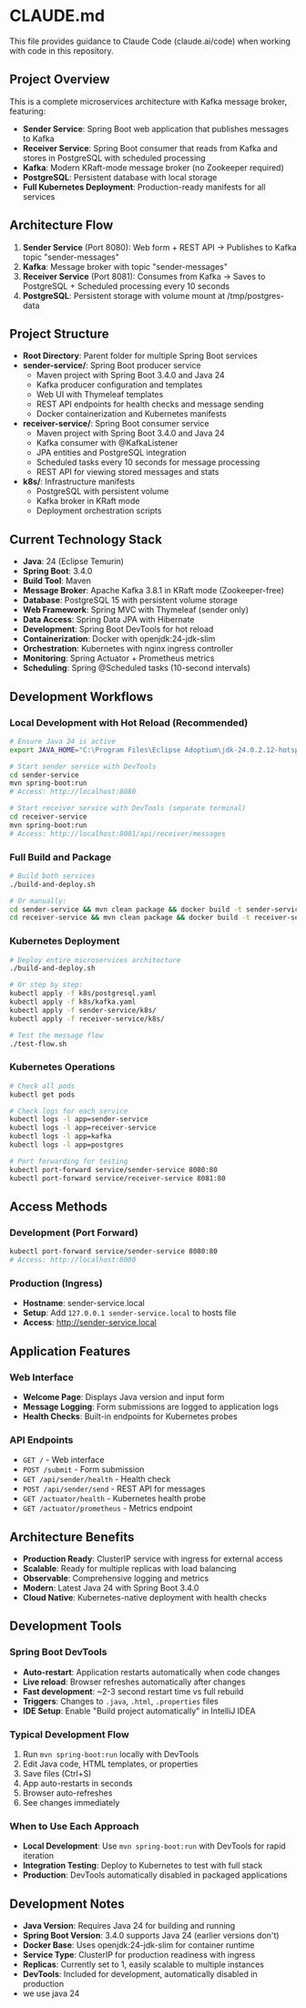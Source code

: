 # CLAUDE.md

This file provides guidance to Claude Code (claude.ai/code) when working with code in this repository.

## Project Overview

This is a complete microservices architecture with Kafka message broker, featuring:
- **Sender Service**: Spring Boot web application that publishes messages to Kafka
- **Receiver Service**: Spring Boot consumer that reads from Kafka and stores in PostgreSQL with scheduled processing
- **Kafka**: Modern KRaft-mode message broker (no Zookeeper required)
- **PostgreSQL**: Persistent database with local storage
- **Full Kubernetes Deployment**: Production-ready manifests for all services

## Architecture Flow

1. **Sender Service** (Port 8080): Web form + REST API → Publishes to Kafka topic "sender-messages"
2. **Kafka**: Message broker with topic "sender-messages" 
3. **Receiver Service** (Port 8081): Consumes from Kafka → Saves to PostgreSQL + Scheduled processing every 10 seconds
4. **PostgreSQL**: Persistent storage with volume mount at /tmp/postgres-data

## Project Structure

- **Root Directory**: Parent folder for multiple Spring Boot services
- **sender-service/**: Spring Boot producer service
  - Maven project with Spring Boot 3.4.0 and Java 24
  - Kafka producer configuration and templates
  - Web UI with Thymeleaf templates
  - REST API endpoints for health checks and message sending
  - Docker containerization and Kubernetes manifests
- **receiver-service/**: Spring Boot consumer service
  - Maven project with Spring Boot 3.4.0 and Java 24
  - Kafka consumer with @KafkaListener
  - JPA entities and PostgreSQL integration
  - Scheduled tasks every 10 seconds for message processing
  - REST API for viewing stored messages and stats
- **k8s/**: Infrastructure manifests
  - PostgreSQL with persistent volume
  - Kafka broker in KRaft mode
  - Deployment orchestration scripts

## Current Technology Stack

- **Java**: 24 (Eclipse Temurin)
- **Spring Boot**: 3.4.0
- **Build Tool**: Maven
- **Message Broker**: Apache Kafka 3.8.1 in KRaft mode (Zookeeper-free)
- **Database**: PostgreSQL 15 with persistent volume storage
- **Web Framework**: Spring MVC with Thymeleaf (sender only)
- **Data Access**: Spring Data JPA with Hibernate
- **Development**: Spring Boot DevTools for hot reload
- **Containerization**: Docker with openjdk:24-jdk-slim
- **Orchestration**: Kubernetes with nginx ingress controller
- **Monitoring**: Spring Actuator + Prometheus metrics
- **Scheduling**: Spring @Scheduled tasks (10-second intervals)

## Development Workflows

### Local Development with Hot Reload (Recommended)
```bash
# Ensure Java 24 is active
export JAVA_HOME="C:\Program Files\Eclipse Adoptium\jdk-24.0.2.12-hotspot"

# Start sender service with DevTools
cd sender-service
mvn spring-boot:run
# Access: http://localhost:8080

# Start receiver service with DevTools (separate terminal)
cd receiver-service  
mvn spring-boot:run
# Access: http://localhost:8081/api/receiver/messages
```

### Full Build and Package
```bash
# Build both services
./build-and-deploy.sh

# Or manually:
cd sender-service && mvn clean package && docker build -t sender-service:latest .
cd receiver-service && mvn clean package && docker build -t receiver-service:latest .
```

### Kubernetes Deployment
```bash
# Deploy entire microservices architecture
./build-and-deploy.sh

# Or step by step:
kubectl apply -f k8s/postgresql.yaml
kubectl apply -f k8s/kafka.yaml
kubectl apply -f sender-service/k8s/
kubectl apply -f receiver-service/k8s/

# Test the message flow
./test-flow.sh
```

### Kubernetes Operations
```bash
# Check all pods
kubectl get pods

# Check logs for each service
kubectl logs -l app=sender-service
kubectl logs -l app=receiver-service
kubectl logs -l app=kafka
kubectl logs -l app=postgres

# Port forwarding for testing
kubectl port-forward service/sender-service 8080:80
kubectl port-forward service/receiver-service 8081:80
```

## Access Methods

### Development (Port Forward)
```bash
kubectl port-forward service/sender-service 8080:80
# Access: http://localhost:8080
```

### Production (Ingress)
- **Hostname**: sender-service.local
- **Setup**: Add `127.0.0.1 sender-service.local` to hosts file
- **Access**: http://sender-service.local

## Application Features

### Web Interface
- **Welcome Page**: Displays Java version and input form
- **Message Logging**: Form submissions are logged to application logs
- **Health Checks**: Built-in endpoints for Kubernetes probes

### API Endpoints
- `GET /` - Web interface
- `POST /submit` - Form submission
- `GET /api/sender/health` - Health check
- `POST /api/sender/send` - REST API for messages
- `GET /actuator/health` - Kubernetes health probe
- `GET /actuator/prometheus` - Metrics endpoint

## Architecture Benefits

- **Production Ready**: ClusterIP service with ingress for external access
- **Scalable**: Ready for multiple replicas with load balancing
- **Observable**: Comprehensive logging and metrics
- **Modern**: Latest Java 24 with Spring Boot 3.4.0
- **Cloud Native**: Kubernetes-native deployment with health checks

## Development Tools

### Spring Boot DevTools
- **Auto-restart**: Application restarts automatically when code changes
- **Live reload**: Browser refreshes automatically after changes
- **Fast development**: ~2-3 second restart time vs full rebuild
- **Triggers**: Changes to `.java`, `.html`, `.properties` files
- **IDE Setup**: Enable "Build project automatically" in IntelliJ IDEA

### Typical Development Flow
1. Run `mvn spring-boot:run` locally with DevTools
2. Edit Java code, HTML templates, or properties
3. Save files (Ctrl+S)
4. App auto-restarts in seconds
5. Browser auto-refreshes
6. See changes immediately

### When to Use Each Approach
- **Local Development**: Use `mvn spring-boot:run` with DevTools for rapid iteration
- **Integration Testing**: Deploy to Kubernetes to test with full stack
- **Production**: DevTools automatically disabled in packaged applications

## Development Notes

- **Java Version**: Requires Java 24 for building and running
- **Spring Boot Version**: 3.4.0 supports Java 24 (earlier versions don't)
- **Docker Base**: Uses openjdk:24-jdk-slim for container runtime
- **Service Type**: ClusterIP for production readiness with ingress
- **Replicas**: Currently set to 1, easily scalable to multiple instances
- **DevTools**: Included for development, automatically disabled in production
- we use java 24